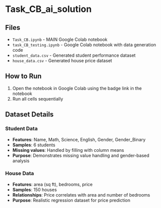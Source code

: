 # Task_CB_ai_solution

## Files

- `Task_CB.ipynb` - MAIN Google Colab notebook 
- `task_CB_testing.ipynb` - Google Colab notebook with data generation code
- `student_data.csv` - Generated student performance dataset
- `house_data.csv` - Generated house price dataset

## How to Run

1. Open the notebook in Google Colab using the badge link in the notebook
2. Run all cells sequentially

## Dataset Details

### Student Data
- **Features**: Name, Math, Science, English, Gender, Gender_Binary
- **Samples**: 6 students
- **Missing values**: Handled by filling with column means
- **Purpose**: Demonstrates missing value handling and gender-based analysis

### House Data
- **Features**: area (sq ft), bedrooms, price
- **Samples**: 150 houses
- **Relationships**: Price correlates with area and number of bedrooms
- **Purpose**: Realistic regression dataset for price prediction


